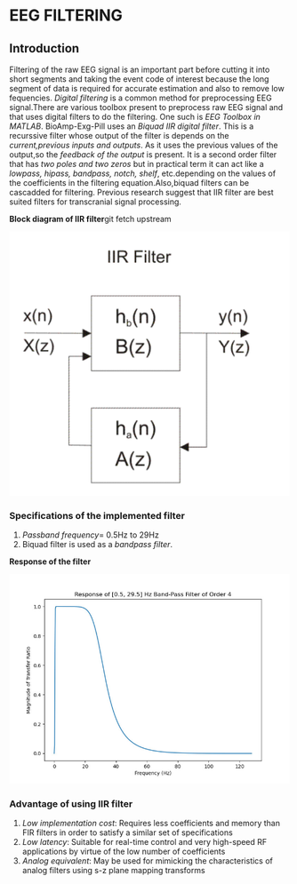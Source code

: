 # EEG FILTERING

## Introduction
Filtering of the raw EEG signal is an important part before cutting it into short segments and taking the event code of interest because the long segment of data is required for accurate estimation and also to remove low fequencies. *Digital filtering* is a common method for preprocessing EEG signal.There are various toolbox present to preprocess raw EEG signal and that uses digital filters to do the filtering. One such is *EEG Toolbox in MATLAB*. BioAmp-Exg-Pill uses an *Biquad IIR digital filter*. This is a recurssive filter whose output of the filter is depends on the *current,previous inputs and outputs*. As it uses the  previous values of the output,so the *feedback of the output* is present. It is a second order filter that has *two poles and two zeros* but in practical term it can act like a *lowpass, hipass, bandpass, notch, shelf*, etc.depending on the values of the coefficients in the filtering equation.Also,biquad filters can be cascadded for filtering. Previous research suggest that IIR filter are best suited filters for transcranial signal processing. 

**Block diagram of IIR filter**git fetch upstream

![Capture](images/EEG/Capture.PNG)

### Specifications of the implemented filter

1. *Passband frequency*= 0.5Hz to 29Hz
2. Biquad filter is used as a *bandpass filter*.

**Response of the filter**

![bioamp-exg-pill-eegfilter](images/EEG/bioamp-exg-pill-eegfilter.jpg)

### Advantage of using IIR filter

1) *Low implementation cost*: Requires less coefficients and memory than FIR filters in order to satisfy a similar set of specifications 
2) *Low latency*: Suitable for real-time control and very high-speed RF applications by virtue of the low number of coefficients
3) *Analog equivalent*: May be used for mimicking the characteristics of analog filters using s-z plane mapping transforms
